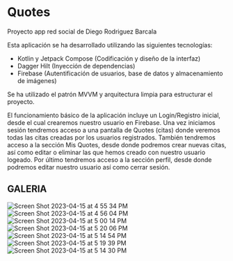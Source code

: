 # Quotes
Proyecto app red social de Diego Rodriguez Barcala

Esta aplicación se ha desarrollado utilizando las siguientes tecnologías:
  - Kotlin y Jetpack Compose (Codificación y diseño de la interfaz)
  - Dagger Hilt (Inyección de dependencias)
  - Firebase (Autentificación de usuarios, base de datos y almacenamiento de imágenes)
  
Se ha utilizado el patrón MVVM y arquitectura limpia para estructurar el proyecto.

El funcionamiento básico de la aplicación incluye un Login/Registro inicial, desde el cual crearemos nuestro usuario en Firebase.
Una vez iniciamos sesión tendremos acceso a una pantalla de Quotes (citas) donde veremos todas las citas creadas por los usuarios registrados.
También tendremos acceso a la sección Mis Quotes, desde donde podremos crear nuevas citas, así como editar o eliminar las que hemos creado con nuestro usuario logeado.
Por último tendremos acceso a la sección perfil, desde donde podremos editar nuestro usuario así como cerrar sesión.

## GALERIA

![Screen Shot 2023-04-15 at 4 55 34 PM](https://user-images.githubusercontent.com/69866476/232335596-5273ad61-d704-496a-aafa-c1138d91caae.jpeg)
![Screen Shot 2023-04-15 at 4 56 04 PM](https://user-images.githubusercontent.com/69866476/232335598-9cd1799c-5acf-4371-9099-34d88ee89464.jpeg)
![Screen Shot 2023-04-15 at 5 00 14 PM](https://user-images.githubusercontent.com/69866476/232335662-2f14bcbc-6d6c-4a68-86a7-203f26f70438.jpeg)
![Screen Shot 2023-04-15 at 5 20 06 PM](https://user-images.githubusercontent.com/69866476/232335667-6c91232f-92a7-43c7-92a3-b0970108013c.jpeg)
![Screen Shot 2023-04-15 at 5 14 54 PM](https://user-images.githubusercontent.com/69866476/232335671-7a6e0401-27ea-4900-b0ba-df1732f55507.jpeg)
![Screen Shot 2023-04-15 at 5 19 39 PM](https://user-images.githubusercontent.com/69866476/232335675-d9d34674-08f4-4afb-9d59-dd43a60ba851.jpeg)
![Screen Shot 2023-04-15 at 5 14 30 PM](https://user-images.githubusercontent.com/69866476/232335683-358f6575-f9cb-45e9-8ddf-fecfdae67a5d.jpeg)
